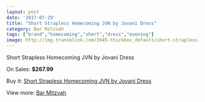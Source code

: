 ```yaml
---
layout: post
date: '2017-07-29'
title: "Short Strapless Homecoming JVN by Jovani Dress"
category: Bar Mitzvah
tags: ["brand","homecoming","short","dress","evening"]
image: http://img.transblink.com/3945-thickbox_default/short-strapless-homecoming-jvn-by-jovani-dress.jpg
---
```

Short Strapless Homecoming JVN by Jovani Dress

On Sales: **$267.99**
<a href="https://www.transblink.com/en/bar-mitzvah/1254-short-strapless-homecoming-jvn-by-jovani-dress.html"><amp-img layout="responsive" width="600" height="600" src="//img.transblink.com/3945-thickbox_default/short-strapless-homecoming-jvn-by-jovani-dress.jpg" alt="Short Strapless Homecoming JVN by Jovani Dress 0" /></a>
<a href="https://www.transblink.com/en/bar-mitzvah/1254-short-strapless-homecoming-jvn-by-jovani-dress.html"><amp-img layout="responsive" width="600" height="600" src="//img.transblink.com/3949-thickbox_default/short-strapless-homecoming-jvn-by-jovani-dress.jpg" alt="Short Strapless Homecoming JVN by Jovani Dress 1" /></a>
<a href="https://www.transblink.com/en/bar-mitzvah/1254-short-strapless-homecoming-jvn-by-jovani-dress.html"><amp-img layout="responsive" width="600" height="600" src="//img.transblink.com/3948-thickbox_default/short-strapless-homecoming-jvn-by-jovani-dress.jpg" alt="Short Strapless Homecoming JVN by Jovani Dress 2" /></a>
<a href="https://www.transblink.com/en/bar-mitzvah/1254-short-strapless-homecoming-jvn-by-jovani-dress.html"><amp-img layout="responsive" width="600" height="600" src="//img.transblink.com/3947-thickbox_default/short-strapless-homecoming-jvn-by-jovani-dress.jpg" alt="Short Strapless Homecoming JVN by Jovani Dress 3" /></a>
<a href="https://www.transblink.com/en/bar-mitzvah/1254-short-strapless-homecoming-jvn-by-jovani-dress.html"><amp-img layout="responsive" width="600" height="600" src="//img.transblink.com/3946-thickbox_default/short-strapless-homecoming-jvn-by-jovani-dress.jpg" alt="Short Strapless Homecoming JVN by Jovani Dress 4" /></a>

Buy it: [Short Strapless Homecoming JVN by Jovani Dress](https://www.transblink.com/en/bar-mitzvah/1254-short-strapless-homecoming-jvn-by-jovani-dress.html "Short Strapless Homecoming JVN by Jovani Dress")

View more: [Bar Mitzvah](https://www.transblink.com/en/2-bar-mitzvah "Bar Mitzvah")